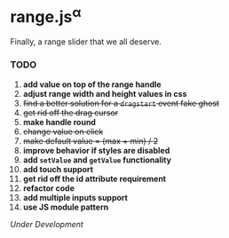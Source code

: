 # range.js<sup>α</sup>
Finally, a range slider that we all deserve.

### TODO

1. **add value on top of the range handle**
2. **adjust range width and height values in css**
3. ~~find a better solution for a `dragstart` event fake ghost~~
4. ~~get rid off the drag cursor~~
5. **make handle round**
6. ~~change value on click~~
7. ~~make default value = (max + min) / 2~~
8. **improve behavior if styles are disabled**
9. **add `setValue` and `getValue` functionality**
10. **add touch support**
11. **get rid off the id attribute requirement**
12. **refactor code**
13. **add multiple inputs support**
14. **use JS module pattern**

_Under Development_

